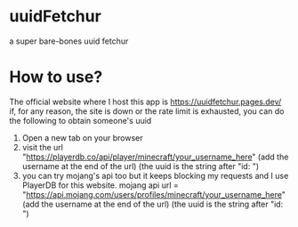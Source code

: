 # uuidFetchur
a super bare-bones uuid fetchur

# How to use?
The official website where I host this app is https://uuidfetchur.pages.dev/
if, for any reason, the site is down or the rate limit is exhausted, you can do the following to obtain someone's uuid

1. Open a new tab on your browser
2. visit the url "https://playerdb.co/api/player/minecraft/your_username_here"  (add the username at the end of the url) (the uuid is the string after "id: ")
3. you can try mojang's api too but it keeps blocking my requests and I use PlayerDB for this website.
    mojang api url = "https://api.mojang.com/users/profiles/minecraft/your_username_here"  (add the username at the end of the url) (the uuid is the string after "id: ")
